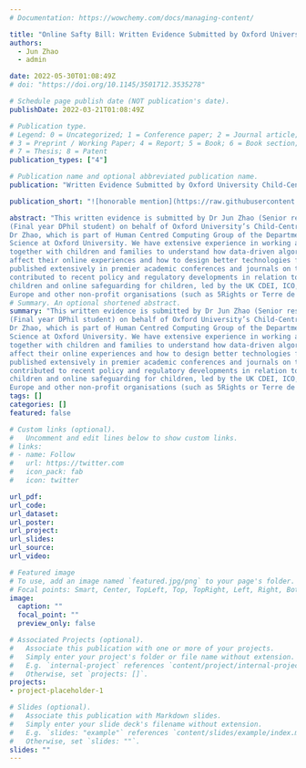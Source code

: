 ```yaml
---
# Documentation: https://wowchemy.com/docs/managing-content/

title: "Online Safty Bill: Written Evidence Submitted by Oxford University Child-Centred AI"
authors: 
  - Jun Zhao
  - admin

date: 2022-05-30T01:08:49Z
# doi: "https://doi.org/10.1145/3501712.3535278"

# Schedule page publish date (NOT publication's date).
publishDate: 2022-03-21T01:08:49Z

# Publication type.
# Legend: 0 = Uncategorized; 1 = Conference paper; 2 = Journal article;
# 3 = Preprint / Working Paper; 4 = Report; 5 = Book; 6 = Book section;
# 7 = Thesis; 8 = Patent
publication_types: ["4"]

# Publication name and optional abbreviated publication name.
publication: "Written Evidence Submitted by Oxford University Child-Centred AI"

publication_short: "![honorable mention](https://raw.githubusercontent.com/tiffanygewang/tiffany.ge.wang/master/assets/media/newline.png) Written Evidence Submitted by Oxford University Child-Centred AI"

abstract: "This written evidence is submitted by Dr Jun Zhao (Senior research fellow) and Ms Ge Wang
(Final year DPhil student) on behalf of Oxford University’s Child-Centred AI initiative, led by
Dr Zhao, which is part of Human Centred Computing Group of the Department of Computer
Science at Oxford University. We have extensive experience in working and researching
together with children and families to understand how data-driven algorithmic systems
affect their online experiences and how to design better technologies for them. We have
published extensively in premier academic conferences and journals on this topic and
contributed to recent policy and regulatory developments in relation to data protection for
children and online safeguarding for children, led by the UK CDEI, ICO, DCMS, the Council of
Europe and other non-profit organisations (such as 5Rights or Terre de Homes)."
# Summary. An optional shortened abstract.
summary: "This written evidence is submitted by Dr Jun Zhao (Senior research fellow) and Ms Ge Wang
(Final year DPhil student) on behalf of Oxford University’s Child-Centred AI initiative, led by
Dr Zhao, which is part of Human Centred Computing Group of the Department of Computer
Science at Oxford University. We have extensive experience in working and researching
together with children and families to understand how data-driven algorithmic systems
affect their online experiences and how to design better technologies for them. We have
published extensively in premier academic conferences and journals on this topic and
contributed to recent policy and regulatory developments in relation to data protection for
children and online safeguarding for children, led by the UK CDEI, ICO, DCMS, the Council of
Europe and other non-profit organisations (such as 5Rights or Terre de Homes)."
tags: []
categories: []
featured: false

# Custom links (optional).
#   Uncomment and edit lines below to show custom links.
# links:
# - name: Follow
#   url: https://twitter.com
#   icon_pack: fab
#   icon: twitter

url_pdf:
url_code:
url_dataset:
url_poster:
url_project:
url_slides:
url_source:
url_video:

# Featured image
# To use, add an image named `featured.jpg/png` to your page's folder. 
# Focal points: Smart, Center, TopLeft, Top, TopRight, Left, Right, BottomLeft, Bottom, BottomRight.
image:
  caption: ""
  focal_point: ""
  preview_only: false

# Associated Projects (optional).
#   Associate this publication with one or more of your projects.
#   Simply enter your project's folder or file name without extension.
#   E.g. `internal-project` references `content/project/internal-project/index.md`.
#   Otherwise, set `projects: []`.
projects:
- project-placeholder-1

# Slides (optional).
#   Associate this publication with Markdown slides.
#   Simply enter your slide deck's filename without extension.
#   E.g. `slides: "example"` references `content/slides/example/index.md`.
#   Otherwise, set `slides: ""`.
slides: ""
---
```

